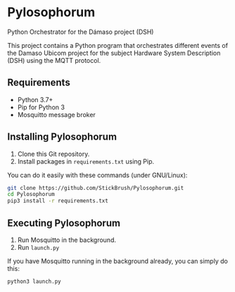 # Pylosophorum
Python Orchestrator for the Dámaso project (DSH)

This project contains a Python program that orchestrates different events of the Damaso Ubicom project for the subject Hardware System Description (DSH) using the MQTT protocol.

## Requirements

- Python 3.7+
- Pip for Python 3
- Mosquitto message broker

## Installing Pylosophorum

1. Clone this Git repository.
2. Install packages in `requirements.txt` using Pip.

You can do it easily with these commands (under GNU/Linux):
```bash
git clone https://github.com/StickBrush/Pylosophorum.git
cd Pylosophorum
pip3 install -r requirements.txt
```

## Executing Pylosophorum

1. Run Mosquitto in the background.
2. Run `launch.py`

If you have Mosquitto running in the background already, you can simply do this:

```bash
python3 launch.py
```
